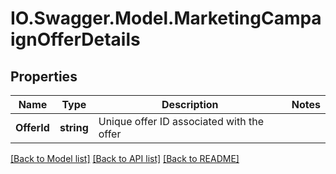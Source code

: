 # IO.Swagger.Model.MarketingCampaignOfferDetails
## Properties

Name | Type | Description | Notes
------------ | ------------- | ------------- | -------------
**OfferId** | **string** | Unique offer ID associated with the offer | 

[[Back to Model list]](../README.md#documentation-for-models) [[Back to API list]](../README.md#documentation-for-api-endpoints) [[Back to README]](../README.md)

